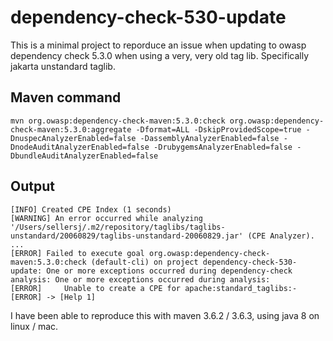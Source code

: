 # dependency-check-530-update

This is a minimal project to reporduce an issue when updating to owasp dependency check 5.3.0 when
using a very, very old tag lib. Specifically jakarta unstandard taglib.

## Maven command
```
mvn org.owasp:dependency-check-maven:5.3.0:check org.owasp:dependency-check-maven:5.3.0:aggregate -Dformat=ALL -DskipProvidedScope=true -DnuspecAnalyzerEnabled=false -DassemblyAnalyzerEnabled=false -DnodeAuditAnalyzerEnabled=false -DrubygemsAnalyzerEnabled=false -DbundleAuditAnalyzerEnabled=false
```

## Output
```
[INFO] Created CPE Index (1 seconds)
[WARNING] An error occurred while analyzing '/Users/sellersj/.m2/repository/taglibs/taglibs-unstandard/20060829/taglibs-unstandard-20060829.jar' (CPE Analyzer).
...
[ERROR] Failed to execute goal org.owasp:dependency-check-maven:5.3.0:check (default-cli) on project dependency-check-530-update: One or more exceptions occurred during dependency-check analysis: One or more exceptions occurred during analysis:
[ERROR] 	Unable to create a CPE for apache:standard_taglibs:-
[ERROR] -> [Help 1]
```

I have been able to reproduce this with maven 3.6.2 / 3.6.3, using java 8 on linux / mac.